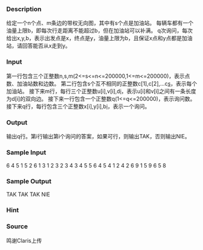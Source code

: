 
### Description
给定一个n个点、m条边的带权无向图，其中有s个点是加油站。
每辆车都有一个油量上限b，即每次行走距离不能超过b，但在加油站可以补满。
q次询问，每次给出x,y,b，表示出发点是x，终点是y，油量上限为b，且保证x点和y点都是加油站，请回答能否从x走到y。


### Input
第一行包含三个正整数n,s,m(2<=s<=n<=200000,1<=m<=200000)，表示点数、加油站数和边数。
第二行包含s个互不相同的正整数c[1],c[2],...c[s](1<=c[i]<=n)，表示每个加油站。
接下来m行，每行三个正整数u[i],v[i],d[i](1<=u[i],v[i]<=n,u[i]!=v[i],1<=d[i]<=10000)，表示u[i]和v[i]之间有一条长度为d[i]的双向边。
接下来一行包含一个正整数q(1<=q<=200000)，表示询问数。
接下来q行，每行包含三个正整数x[i],y[i],b[i](1<=x[i],y[i]<=n,x[i]!=y[i],1<=b[i]<=2*10^9)，表示一个询问。


### Output
输出q行。第i行输出第i个询问的答案，如果可行，则输出TAK，否则输出NIE。






### Sample Input
6 4 5
1 5 2 6
1 3 1
2 3 2
3 4 3
4 5 5
6 4 5
4
1 2 4
2 6 9
1 5 9
6 5 8


### Sample Output
TAK
TAK
TAK
NIE
### Hint

### Source
鸣谢Claris上传